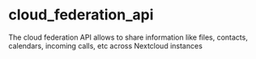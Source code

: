 <!--
  - SPDX-FileCopyrightText: 2018 Nextcloud GmbH and Nextcloud contributors
  - SPDX-License-Identifier: AGPL-3.0-or-later
-->
# cloud_federation_api
The cloud federation API allows to share information like files, contacts, calendars, incoming calls, etc across Nextcloud instances

